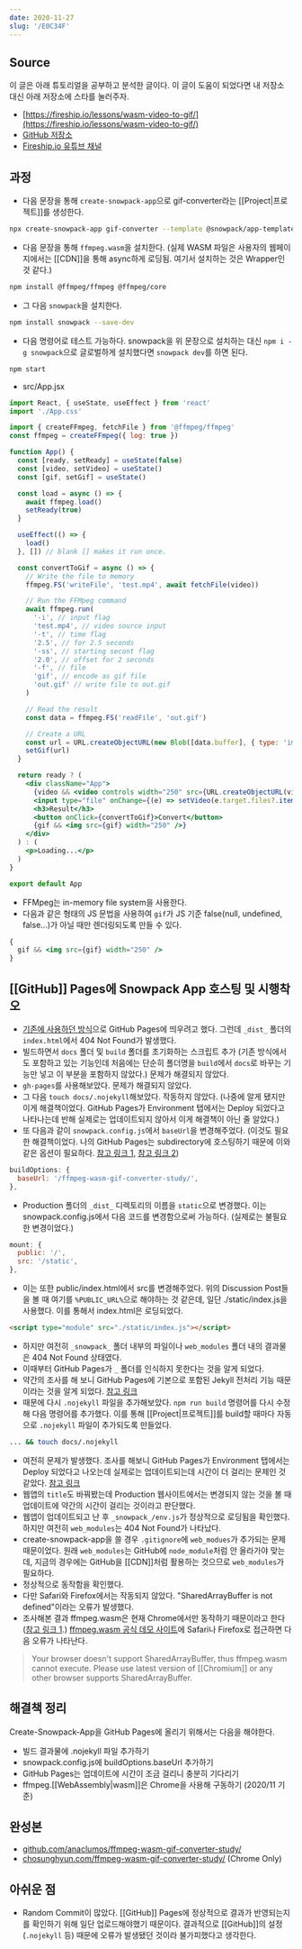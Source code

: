 ```yaml
---
date: 2020-11-27
slug: '/E0C34F'
---
```


## Source

이 글은 아래 튜토리얼을 공부하고 분석한 글이다. 이 글이 도움이 되었다면 내 저장소 대신 아래 저장소에 스타를 눌러주자.

- [https://fireship.io/lessons/wasm-video-to-gif/](https://fireship.io/lessons/wasm-video-to-gif/)
- [GitHub 저장소](https://github.com/fireship-io/react-wasm-gif-maker)
- [Fireship.io 유튜브 채널](https://www.youtube.com/channel/UCsBjURrPoezykLs9EqgamOA)

## 과정

- 다음 문장을 통해 `create-snowpack-app`으로 gif-converter라는 [[Project|프로젝트]]를 생성한다.

```bash
npx create-snowpack-app gif-converter --template @snowpack/app-template-react
```

- 다음 문장을 통해 `ffmpeg.wasm`을 설치한다. (실제 WASM 파일은 사용자의 웹페이지에서는 [[CDN]]을 통해 async하게 로딩됨. 여기서 설치하는 것은 Wrapper인 것 같다.)

```bash
npm install @ffmpeg/ffmpeg @ffmpeg/core
```

- 그 다음 `snowpack`을 설치한다.

```bash
npm install snowpack --save-dev
```

- 다음 명령어로 테스트 가능하다. snowpack을 위 문장으로 설치하는 대신 `npm i -g snowpack`으로 글로벌하게 설치했다면 `snowpack dev`를 하면 된다.

```bash
npm start
```

- src/App.jsx

```jsx
import React, { useState, useEffect } from 'react'
import './App.css'

import { createFFmpeg, fetchFile } from '@ffmpeg/ffmpeg'
const ffmpeg = createFFmpeg({ log: true })

function App() {
  const [ready, setReady] = useState(false)
  const [video, setVideo] = useState()
  const [gif, setGif] = useState()

  const load = async () => {
    await ffmpeg.load()
    setReady(true)
  }

  useEffect(() => {
    load()
  }, []) // blank [] makes it run once.

  const convertToGif = async () => {
    // Write the file to memory
    ffmpeg.FS('writeFile', 'test.mp4', await fetchFile(video))

    // Run the FFMpeg command
    await ffmpeg.run(
      '-i', // input flag
      'test.mp4', // video source input
      '-t', // time flag
      '2.5', // for 2.5 seconds
      '-ss', // starting secont flag
      '2.0', // offset for 2 seconds
      '-f', // file
      'gif', // encode as gif file
      'out.gif' // write file to out.gif
    )

    // Read the result
    const data = ffmpeg.FS('readFile', 'out.gif')

    // Create a URL
    const url = URL.createObjectURL(new Blob([data.buffer], { type: 'image/gif' }))
    setGif(url)
  }

  return ready ? (
    <div className="App">
      {video && <video controls width="250" src={URL.createObjectURL(video)}></video>}
      <input type="file" onChange={(e) => setVideo(e.target.files?.item(0))} />
      <h3>Result</h3>
      <button onClick={convertToGif}>Convert</button>
      {gif && <img src={gif} width="250" />}
    </div>
  ) : (
    <p>Loading...</p>
  )
}

export default App
```

- FFMpeg는 in-memory file system을 사용한다.
- 다음과 같은 형태의 JS 문법을 사용하여 `gif`가 JS 기준 false(null, undefined, false...)가 아닐 때만 렌더링되도록 만들 수 있다.

```jsx
{
  gif && <img src={gif} width="250" />
}
```

## [[GitHub]] Pages에 Snowpack App 호스팅 및 시행착오

- [기존에 사용하던 방식](https://blog.chosunghyun.com/kr-react-app-on-github-pages/)으로 GitHub Pages에 띄우려고 했다. 그런데 `_dist_` 폴더의 `index.html`에서 404 Not Found가 발생했다.
- 빌드하면서 `docs` 폴더 및 `build` 폴더를 초기화하는 스크립트 추가 (기존 방식에서도 포함하고 있는 기능인데 처음에는 단순히 폴더명을 `build`에서 `docs`로 바꾸는 기능만 넣고 이 부분을 포함하지 않았다.) 문제가 해결되지 않았다.
- `gh-pages`를 사용해보았다. 문제가 해결되지 않았다.
- 그 다음 `touch docs/.nojekyll`해보았다. 작동하지 않았다. (나중에 알게 됐지만 이게 해결책이었다. GitHub Pages가 Environment 탭에서는 Deploy 되었다고 나타나는데 반해 실제로는 업데이트되지 않아서 이게 해결책이 아닌 줄 알았다.)
- 또 다음과 같이 `snowpack.config.js`에서 `baseUrl`을 변경해주었다. (이것도 필요한 해결책이었다. 나의 GitHub Pages는 subdirectory에 호스팅하기 때문에 이와 같은 옵션이 필요하다. [참고 링크 1](https://github.com/snowpackjs/snowpack/discussions/848), [참고 링크 2](https://github.com/snowpackjs/snowpack/discussions/1377))

```js
buildOptions: {
  baseUrl: '/ffmpeg-wasm-gif-converter-study/',
},
```

- Production 폴더의 `_dist_` 디렉토리의 이름을 `static`으로 변경했다. 이는 snowpack.config.js에서 다음 코드를 변경함으로써 가능하다. (실제로는 불필요한 변경이었다.)

```js
mount: {
  public: '/',
  src: '/static',
},
```

- 이는 또한 public/index.html에서 src를 변경해주었다. 위의 Discussion Post들을 볼 때 여기를 `%PUBLIC_URL%`으로 해야하는 것 같은데, 일단 ./static/index.js을 사용했다. 이를 통해서 index.html은 로딩되었다.

```html
<script type="module" src="./static/index.js"></script>
```

- 하지만 여전히 `_snowpack_` 폴더 내부의 파일이나 `web_modules` 폴더 내의 결과물은 404 Not Found 상태였다.
- 이때부터 GitHub Pages가 `_` 폴더를 인식하지 못한다는 것을 알게 되었다.
- 약간의 조사를 해 보니 GitHub Pages에 기본으로 포함된 Jekyll 전처리 기능 때문이라는 것을 알게 되었다. [참고 링크](https://github.blog/2009-12-29-bypassing-jekyll-on-github-pages/)
- 때문에 다시 `.nojekyll` 파일을 추가해보았다. `npm run build` 명령어를 다시 수정해 다음 명령어를 추가했다. 이를 통해 [[Project|프로젝트]]를 build할 때마다 자동으로 `.nojekyll` 파일이 추가되도록 만들었다.

```bash
... && touch docs/.nojekyll
```

- 여전히 문제가 발생했다. 조사를 해보니 GitHub Pages가 Environment 탭에서는 Deploy 되었다고 나오는데 실제로는 업데이트되는데 시간이 더 걸리는 문제인 것 같았다. [참고 링크](https://stackoverflow.com/questions/47356997/pushed-nojekyll-file-to-github-pages-no-effect)
- 웹앱의 `title`도 바꿔봤는데 Production 웹사이트에서는 변경되지 않는 것을 볼 때 업데이트에 약간의 시간이 걸리는 것이라고 판단했다.
- 웹앱이 업데이트되고 난 후 `_snowpack_/env.js`가 정상적으로 로딩됨을 확인했다. 하지만 여전히 `web_modules`는 404 Not Found가 나타났다.
- create-snowpack-app을 쓸 경우 `.gitignore`에 `web_modues`가 추가되는 문제 때문이었다. 원래 `web_modules`는 GitHub에 `node_module`처럼 안 올라가야 맞는데, 지금의 경우에는 GitHub을 [[CDN]]처럼 활용하는 것으므로 `web_modules`가 필요하다.
- 정상적으로 동작함을 확인했다.
- 다만 Safari와 Firefox에서는 작동되지 않았다. "SharedArrayBuffer is not defined"이라는 오류가 발생했다.
- 조사해본 결과 ffmpeg.wasm은 현재 Chrome에서만 동작하기 때문이라고 한다 ([참고 링크 1](https://github.com/ffmpegwasm/ffmpeg.wasm/issues/63#issuecomment-621103820).) [ffmpeg.wasm 공식 데모 사이트](https://ffmpegwasm.github.io/#demo)에 Safari나 Firefox로 접근하면 다음 오류가 나타난다.

> Your browser doesn't support SharedArrayBuffer, thus ffmpeg.wasm cannot execute. Please use latest version of [[Chromium]] or any other browser supports SharedArrayBuffer.

## 해결책 정리

Create-Snowpack-App을 GitHub Pages에 올리기 위해서는 다음을 해야한다.

- 빌드 결과물에 .nojekyll 파일 추가하기
- snowpack.config.js에 buildOptions.baseUrl 추가하기
- GitHub Pages는 업데이트에 시간이 조금 걸리니 충분히 기다리기
- ffmpeg.[[WebAssembly|wasm]]은 Chrome을 사용해 구동하기 (2020/11 기준)

## 완성본

- [github.com/anaclumos/ffmpeg-wasm-gif-converter-study/](https://github.com/anaclumos/ffmpeg-wasm-gif-converter-study/)
- [chosunghyun.com/ffmpeg-wasm-gif-converter-study/](https://chosunghyun.com/ffmpeg-wasm-gif-converter-study/) (Chrome Only)

## 아쉬운 점

- Random Commit이 많았다. [[GitHub]] Pages에 정상적으로 결과가 반영되는지를 확인하기 위해 일단 업로드해야했기 때문이다. 결과적으로 [[GitHub]]의 설정 (`.nojekyll` 등) 때문에 오류가 발생됐던 것이라 불가피했다고 생각한다.
